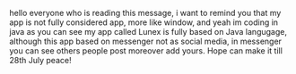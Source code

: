 hello everyone who is reading this message, i want to remind you that my app is not fully considered app, more like window, and yeah im coding in java as you can see my app called Lunex is fully 
based on Java langugage, although this app based on messenger not as social media, in messenger you can see others people post moreover add yours. Hope can make it till 28th July peace!
